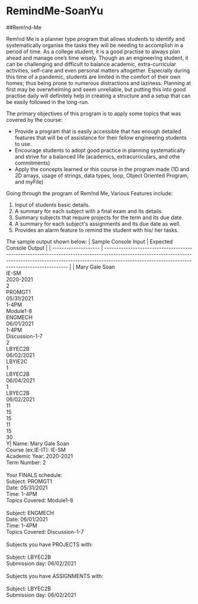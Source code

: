 # RemindMe-SoanYu

##Rem!nd-Me

Rem!nd Me is a planner type program that allows students to identify and systematically organise the tasks they will be needing to accomplish in a period of time.  As a college student, it is a good practise to always plan ahead and manage one’s time wisely. Though as an engineering student, it can be challenging and difficult to balance academic, extra-curricular activities, self-care and even personal matters altogether. Especially during this time of a pandemic, students are limited in the comfort of their own homes; thus being prone to numerous distractions and laziness. Planning at first may be overwhelming and seem unreliable, but putting this into good practise daily will definitely help in creating a structure and a setup that can be easily followed in the long-run.


The primary objectives of this program is to apply some topics that was covered by the course:
- Provide a program that is easily accessible that has enough detailed features that will be of assistance for their fellow engineering students to use.
- Encourage students to adopt good practice in planning systematically and strive for a balanced life (academics, extracurriculars, and othe commitments)
- Apply the concepts learned or this course in the program made (1D and 2D arrays, usage of strings, data types, loop, Object Oriented Program, and myFile)


Going through the program of Rem!nd Me, Various Features include:
1. Input of students basic details.
2. A summary for each subject with a final exam and its details.
3. Summary subjects that require projects for the term and its due date.
4. A summary for each subject's assignments and its due date as well.
5. Provides an alarm feature to remind the student with his/ her tasks.

The sample output shown below:
| Sample Console Input | Expected Console Output                                                                                                                                                                                                     |
| -------------------- | --------------------------------------------------------------------------------------------------------------------------------------------------------------------------------------------------------------------------- |
| Mary Gale Soan<br> IE-SM <br> 2020-2021 <br> 2  <br> PROMGT1  <br> 05/31/2021 <br> 1-4PM <br> Module1-8  <br> ENGMECH <br> 06/01/2021 <br> 1-4PM  <br> Discussion-1-7 <br> 2<br> LBYEC2B <br> 06/02/2021 <br> LBYIE2C <br> 1 <br> LBYEC2B <br> 06/04/2021 <br> 1 <br> LBYEC2B <br> 06/02/2021 <br> 11 <br> 15 <br> 15 <br> 11 <br> 15 <br> 30 <br> Y| Name: Mary Gale Soan <br> Course (ex.IE-IT): IE-SM <br> Academic Year: 2020-2021<br> Term Number: 2<br><br> Your FINALS schedule: <br> Subject: PROMGT1<br> Date: 05/31/2021 <br>Time: 1-4PM <br>Topics Covered: Module1-8 <br><br>Subject: ENGMECH <br> Date: 06/01/2021 <br> Time: 1-4PM<br> Topics Covered: Discussion-1-7<br><br>Subjects you have PROJECTS with: <br><br>Subject: LBYEC2B
<br>Submission day: 06/02/2021<br><br>Subjects you have ASSIGNMENTS with: <br><br>Subject: LBYEC2B<br>Submission day: 06/02/2021

